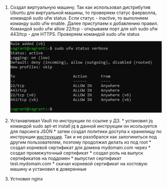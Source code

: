 1.  Создал виртуальную машину. Так как использовал дистрибутив Ubuntu для виртуальной машины, то проверяем статус фаерволла, командой sudo ufw status. 
    Если статус - inactive, то выполняем команду sudo ufw enable. Далее приступаем к добавлению правил. Командой sudo ufw allow 22/tcp - открываем порт для ssh
    sudo ufw 443/tcp - для HTTPS. Проверяем командой sudo ufw status
    
    ![screenshot](https://github.com/gorinich666/netology.devops/blob/main/1.1.png?raw=true)
    
2.  Устанавливал Vault по инструкции по ссылке у ДЗ.
        * установил jq командой sudo apt-et install jq в данной инструкции он исользуется для парсинга JSON
        * затем создал политики доступа к хранилищу по инструкции [инструкция](https://learn.hashicorp.com/tutorials/vault/getting-started-install?in=vault/getting-started#install-vault). Так и не разобрался как залогиниться под другим пользователем, поэтому продолжил делать из под root
        * создал корневой сертификат для домена mydomain.com через
        * создал промежуточный сертификат
        * создал роль на выпуск сертификатов на поддомен
        * выпустил сертификат test.mydomain.com
        * скачал корневой сертификат на хостовую машину и установил в доверенные
3.  Устновил nginx 
  
    
